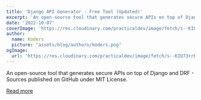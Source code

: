 ```yaml
---
title: 'Django API Generator - Free Tool (Updated)'
excerpt: 'An open-source tool that generates secure APIs on top of Django and DRF - Sources published on GitHub under MIT License.'
date: '2022-10-07'
coverImage: 'https://res.cloudinary.com/practicaldev/image/fetch/s--KIU73rrP--/c_imagga_scale,f_auto,fl_progressive,h_420,q_auto,w_1000/https://dev-to-uploads.s3.amazonaws.com/uploads/articles/gqx5kxpp613r97n5n81v.jpg'
author:
  name: Koders
  picture: "assets/blog/authors/koders.png"
ogImage:
  url: 'https://res.cloudinary.com/practicaldev/image/fetch/s--KIU73rrP--/c_imagga_scale,f_auto,fl_progressive,h_420,q_auto,w_1000/https://dev-to-uploads.s3.amazonaws.com/uploads/articles/gqx5kxpp613r97n5n81v.jpg'
---
```


An open-source tool that generates secure APIs on top of Django and DRF - Sources published on GitHub under MIT License.

[Read more](https://dev.to/sm0ke/django-api-generator-free-tool-updated-5d99)
